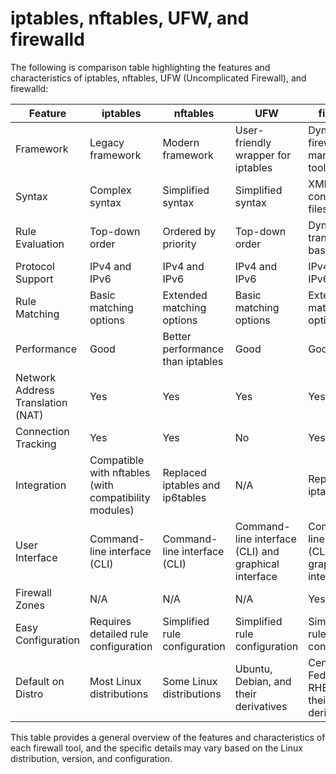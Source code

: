 # iptables, nftables, UFW, and firewalld
The following is comparison table highlighting the features and characteristics of iptables, nftables, UFW (Uncomplicated Firewall), and firewalld:

| Feature            | iptables                                       | nftables                                      | UFW                                                | firewalld                                           |
|--------------------|------------------------------------------------|-----------------------------------------------|----------------------------------------------------|----------------------------------------------------|
| Framework          | Legacy framework                               | Modern framework                             | User-friendly wrapper for iptables                  | Dynamic firewall management tool                    |
| Syntax             | Complex syntax                                 | Simplified syntax                            | Simplified syntax                                  | XML-based configuration files                      |
| Rule Evaluation    | Top-down order                                 | Ordered by priority                          | Top-down order                                     | Dynamic and transaction-based                      |
| Protocol Support   | IPv4 and IPv6                                   | IPv4 and IPv6                                | IPv4 and IPv6                                      | IPv4 and IPv6                                       |
| Rule Matching      | Basic matching options                          | Extended matching options                    | Basic matching options                             | Extended matching options                           |
| Performance        | Good                                           | Better performance than iptables            | Good                                               | Good                                               |
| Network Address Translation (NAT)   | Yes                                            | Yes                                          | Yes                                                | Yes                                                |
| Connection Tracking| Yes                                            | Yes                                          | No                                                 | Yes                                                |
| Integration        | Compatible with nftables (with compatibility modules) | Replaced iptables and ip6tables         | N/A                                                | Replaced iptables                                   |
| User Interface     | Command-line interface (CLI)                    | Command-line interface (CLI)                 | Command-line interface (CLI) and graphical interface | Command-line interface (CLI) and graphical interface |
| Firewall Zones     | N/A                                            | N/A                                           | N/A                                                | Yes                                                |
| Easy Configuration | Requires detailed rule configuration             | Simplified rule configuration                | Simplified rule configuration                      | Simplified rule configuration                       |
| Default on Distro  | Most Linux distributions                       | Some Linux distributions                     | Ubuntu, Debian, and their derivatives              | CentOS, Fedora, RHEL, and their derivatives         |

This table provides a general overview of the features and characteristics of each firewall tool, and the specific details may vary based on the Linux distribution, version, and configuration.

